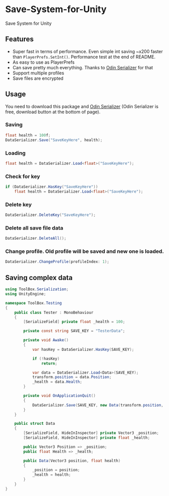 # Save-System-for-Unity
Save System for Unity

## Features
- Super fast in terms of performance. Even simple int saving ~x200 faster than ```PlayerPrefs.SetInt()```. Performance test at the end of README.
- As easy to use as PlayerPrefs
- Can save pretty much everything. Thanks to [Odin Serializer](https://github.com/TeamSirenix/odin-serializer) for that
- Support multiple profiles
- Save files are encrypted 

## Usage
You need to download this package and [Odin Serializer](https://odininspector.com/download) (Odin Serializer is free, download button at the bottom of page). 

### Saving

```csharp
float health = 100f;
DataSerializer.Save("SaveKeyHere", health);
```

### Loading

```csharp
float health = DataSerializer.Load<float>("SaveKeyHere");
```

### Check for key

```csharp
if (DataSerializer.HasKey("SaveKeyHere"))
	float health = DataSerializer.Load<float>("SaveKeyHere");
```

### Delete key

```csharp
DataSerializer.DeleteKey("SaveKeyHere");
```

### Delete all save file data

```csharp
DataSerializer.DeleteAll();
```

### Change profile. Old profile will be saved and new one is loaded.

```csharp
DataSerializer.ChangeProfile(profileIndex: 1);
```

## Saving complex data

```csharp
using ToolBox.Serialization;
using UnityEngine;

namespace ToolBox.Testing
{
	public class Tester : MonoBehaviour
	{
		[SerializeField] private float _health = 100;

		private const string SAVE_KEY = "TesterData";

		private void Awake()
		{
			var hasKey = DataSerializer.HasKey(SAVE_KEY);

			if (!hasKey)
				return;

			var data = DataSerializer.Load<Data>(SAVE_KEY);
			transform.position = data.Position;
			_health = data.Health;
		}

		private void OnApplicationQuit()
		{
			DataSerializer.Save(SAVE_KEY, new Data(transform.position, _health));
		}
	}

	public struct Data
	{
		[SerializeField, HideInInspector] private Vector3 _position;
		[SerializeField, HideInInspector] private float _health;

		public Vector3 Position => _position;
		public float Health => _health;

		public Data(Vector3 position, float health)
		{
			_position = position;
			_health = health;
		}
	}
}
```
